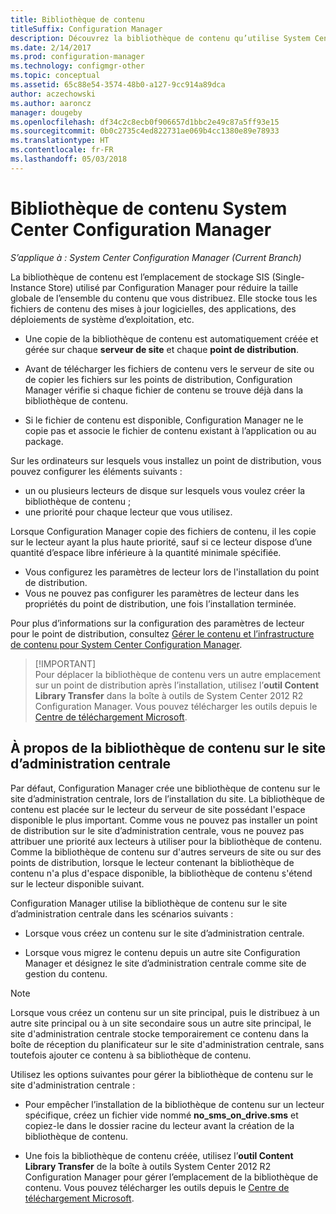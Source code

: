 ```yaml
---
title: Bibliothèque de contenu
titleSuffix: Configuration Manager
description: Découvrez la bibliothèque de contenu qu’utilise System Center Configuration Manager pour réduire la taille globale du contenu distribué.
ms.date: 2/14/2017
ms.prod: configuration-manager
ms.technology: configmgr-other
ms.topic: conceptual
ms.assetid: 65c88e54-3574-48b0-a127-9cc914a89dca
author: aczechowski
ms.author: aaroncz
manager: dougeby
ms.openlocfilehash: df34c2c8ecb0f906657d1bbc2e49c87a5ff93e15
ms.sourcegitcommit: 0b0c2735c4ed822731ae069b4cc1380e89e78933
ms.translationtype: HT
ms.contentlocale: fr-FR
ms.lasthandoff: 05/03/2018
---
```

# <a name="the-content-library-in-system-center-configuration-manager"></a>Bibliothèque de contenu System Center Configuration Manager

*S’applique à : System Center Configuration Manager (Current Branch)*

La bibliothèque de contenu est l’emplacement de stockage SIS (Single-Instance Store) utilisé par Configuration Manager pour réduire la taille globale de l’ensemble du contenu que vous distribuez. Elle stocke tous les fichiers de contenu des mises à jour logicielles, des applications, des déploiements de système d’exploitation, etc.

 - Une copie de la bibliothèque de contenu est automatiquement créée et gérée sur chaque **serveur de site** et chaque **point de distribution**.

 - Avant de télécharger les fichiers de contenu vers le serveur de site ou de copier les fichiers sur les points de distribution, Configuration Manager vérifie si chaque fichier de contenu se trouve déjà dans la bibliothèque de contenu.
 - Si le fichier de contenu est disponible, Configuration Manager ne le copie pas et associe le fichier de contenu existant à l’application ou au package.

Sur les ordinateurs sur lesquels vous installez un point de distribution, vous pouvez configurer les éléments suivants :

- un ou plusieurs lecteurs de disque sur lesquels vous voulez créer la bibliothèque de contenu ;
- une priorité pour chaque lecteur que vous utilisez.

Lorsque Configuration Manager copie des fichiers de contenu, il les copie sur le lecteur ayant la plus haute priorité, sauf si ce lecteur dispose d’une quantité d’espace libre inférieure à la quantité minimale spécifiée.
- Vous configurez les paramètres de lecteur lors de l'installation du point de distribution.
- Vous ne pouvez pas configurer les paramètres de lecteur dans les propriétés du point de distribution, une fois l’installation terminée.


Pour plus d’informations sur la configuration des paramètres de lecteur pour le point de distribution, consultez [Gérer le contenu et l’infrastructure de contenu pour System Center Configuration Manager](../../../core/servers/deploy/configure/manage-content-and-content-infrastructure.md).  


>  [!IMPORTANT]  
>  Pour déplacer la bibliothèque de contenu vers un autre emplacement sur un point de distribution après l’installation, utilisez l’**outil Content Library Transfer** dans la boîte à outils de System Center 2012 R2 Configuration Manager. Vous pouvez télécharger les outils depuis le [Centre de téléchargement Microsoft](http://go.microsoft.com/fwlink/?LinkId=279566).  

## <a name="about-the-content-library-on-the-central-administration-site"></a>À propos de la bibliothèque de contenu sur le site d’administration centrale  
 Par défaut, Configuration Manager crée une bibliothèque de contenu sur le site d’administration centrale, lors de l’installation du site. La bibliothèque de contenu est placée sur le lecteur du serveur de site possédant l'espace disponible le plus important. Comme vous ne pouvez pas installer un point de distribution sur le site d’administration centrale, vous ne pouvez pas attribuer une priorité aux lecteurs à utiliser pour la bibliothèque de contenu. Comme la bibliothèque de contenu sur d'autres serveurs de site ou sur des points de distribution, lorsque le lecteur contenant la bibliothèque de contenu n'a plus d'espace disponible, la bibliothèque de contenu s'étend sur le lecteur disponible suivant.  

 Configuration Manager utilise la bibliothèque de contenu sur le site d’administration centrale dans les scénarios suivants :  

-   Lorsque vous créez un contenu sur le site d’administration centrale.  

-   Lorsque vous migrez le contenu depuis un autre site Configuration Manager et désignez le site d’administration centrale comme site de gestion du contenu.  

> [!NOTE]  
>  Lorsque vous créez un contenu sur un site principal, puis le distribuez à un autre site principal ou à un site secondaire sous un autre site principal, le site d'administration centrale stocke temporairement ce contenu dans la boîte de réception du planificateur sur le site d'administration centrale, sans toutefois ajouter ce contenu à sa bibliothèque de contenu.  

 Utilisez les options suivantes pour gérer la bibliothèque de contenu sur le site d'administration centrale :  

-   Pour empêcher l’installation de la bibliothèque de contenu sur un lecteur spécifique, créez un fichier vide nommé **no_sms_on_drive.sms** et copiez-le dans le dossier racine du lecteur avant la création de la bibliothèque de contenu.  

-   Une fois la bibliothèque de contenu créée, utilisez l’**outil Content Library Transfer** de la boîte à outils System Center 2012 R2 Configuration Manager pour gérer l’emplacement de la bibliothèque de contenu. Vous pouvez télécharger les outils depuis le [Centre de téléchargement Microsoft](http://go.microsoft.com/fwlink/?LinkId=279566).  
